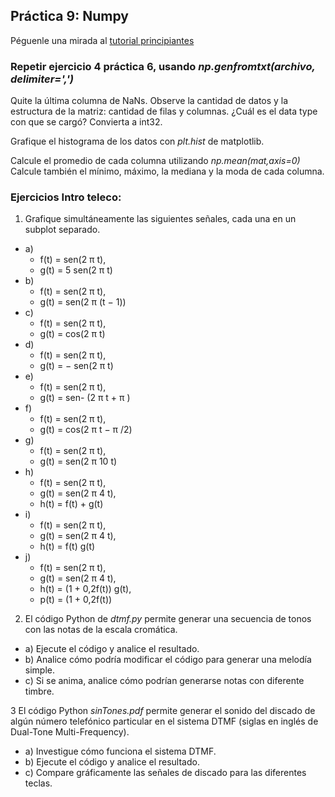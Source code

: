 ## Práctica 9: Numpy

Péguenle una mirada al [tutorial principiantes](https://numpy.org/doc/stable/user/absolute_beginners.html)

### Repetir ejercicio 4 práctica 6, usando *np.genfromtxt(archivo, delimiter=',')*
Quite la última columna de NaNs.
Observe la cantidad de datos y la estructura de la matriz: cantidad de filas y columnas. ¿Cuál es el data type con que se cargó? Convierta a int32.

Grafique el histograma de los datos con *plt.hist* de matplotlib.

Calcule el promedio de cada columna utilizando *np.mean(mat,axis=0)*
Calcule también el mínimo, máximo, la mediana y la moda de cada columna.


### Ejercicios Intro teleco:

1. Grafique simultáneamente las siguientes señales, cada una en un subplot separado.

- a) 
    - f(t) = sen(2 π t), 
    - g(t) = 5 sen(2 π t)
- b) 
    - f(t) = sen(2 π t), 
    - g(t) = sen(2 π (t − 1))
- c) 
    - f(t) = sen(2 π t), 
    - g(t) = cos(2 π t)
- d) 
    - f(t) = sen(2 π t), 
    - g(t) = − sen(2 π t)
- e) 
    - f(t) = sen(2 π t), 
    - g(t) = sen- (2 π t + π )
- f) 
    - f(t) = sen(2 π t), 
    - g(t) = cos(2 π t − π /2)
- g) 
    - f(t) = sen(2 π t), 
    - g(t) = sen(2 π 10 t)
- h) 
    - f(t) = sen(2 π t), 
    - g(t) = sen(2 π 4 t), 
    - h(t) = f(t) + g(t)
- i) 
    - f(t) = sen(2 π t), 
    - g(t) = sen(2 π 4 t), 
    - h(t) = f(t) g(t)
- j)
    - f(t) = sen(2 π t), 
    - g(t) = sen(2 π 4 t), 
    - h(t) = (1 + 0,2f(t)) g(t), 
    - p(t) = (1 + 0,2f(t))


2. El código Python de *dtmf.py* permite generar una secuencia de tonos con las notas de la escala cromática.
- a) Ejecute el código y analice el resultado.
- b) Analice cómo podría modificar el código para generar una melodía simple.
- c) Si se anima, analice cómo podrían generarse notas con diferente timbre.

3 
El código Python *sinTones.pdf* permite generar el sonido del discado de algún número telefónico particular en el sistema DTMF (siglas en inglés de Dual-Tone Multi-Frequency).

- a) Investigue cómo funciona el sistema DTMF.
- b) Ejecute el código y analice el resultado.
- c) Compare gráficamente las señales de discado para las diferentes teclas.





